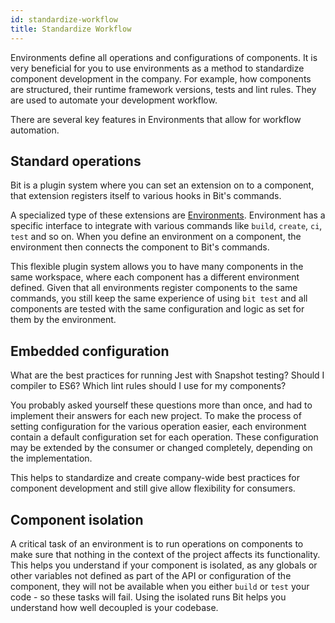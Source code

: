 ```yaml
---
id: standardize-workflow
title: Standardize Workflow
---
```


Environments define all operations and configurations of components. It is very beneficial for you to use environments as a method to standardize component development in the company. For example, how components are structured, their runtime framework versions, tests and lint rules. They are used to automate your development workflow.

There are several key features in Environments that allow for workflow automation.

## Standard operations

Bit is a plugin system where you can set an extension on to a component, that extension registers itself to various hooks in Bit's commands.

A specialized type of these extensions are [Environments](/docs/environment/overview). Environment has a specific interface to integrate with various commands like `build`, `create`, `ci`, `test` and so on. When you define an environment on a component, the environment then connects the component to Bit's commands.

This flexible plugin system allows you to have many components in the same workspace, where each component has a different environment defined. Given that all environments register components to the same commands, you still keep the same experience of using `bit test` and all components are tested with the same configuration and logic as set for them by the environment.

## Embedded configuration

What are the best practices for running Jest with Snapshot testing? Should I compiler to ES6? Which lint rules should I use for my components?

You probably asked yourself these questions more than once, and had to implement their answers for each new project. To make the process of setting configuration for the various operation easier, each environment contain a default configuration set for each operation. These configuration may be extended by the consumer or changed completely, depending on the implementation.

This helps to standardize and create company-wide best practices for component development and still give allow flexibility for consumers.

## Component isolation

A critical task of an environment is to run operations on components to make sure that nothing in the context of the project affects its functionality. This helps you understand if your component is isolated, as any globals or other variables not defined as part of the API or configuration of the component, they will not be available when you either `build` or `test` your code - so these tasks will fail. Using the isolated runs Bit helps you understand how well decoupled is your codebase.
